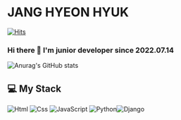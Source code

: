 # JANG HYEON HYUK

[![Hits](https://hits.seeyoufarm.com/api/count/incr/badge.svg?url=https%3A%2F%2Fgithub.com%2FHyokiz&count_bg=%23A53DC8&title_bg=%23555555&icon=&icon_color=%23E7E7E7&title=hits&edge_flat=true)](https://hits.seeyoufarm.com)

### Hi there 👋 I'm junior developer since 2022.07.14

<!--
**Hyokiz/Hyokiz** is a ✨ _special_ ✨ repository because its `README.md` (this file) appears on your GitHub profile.

Here are some ideas to get you started:

- 🔭 I’m currently working on ...
- 🌱 I’m currently learning ...
- 👯 I’m looking to collaborate on ...
- 🤔 I’m looking for help with ...
- 💬 Ask me about ...
- 📫 How to reach me: ...
- 😄 Pronouns: ...
- ⚡ Fun fact: ...
-->

![Anurag's GitHub stats](https://github-readme-stats.vercel.app/api?username=Hyokiz&show_icons=true&theme=radical)

## 💻 My Stack
<img alt="Html" src ="https://img.shields.io/badge/HTML5-E34F26.svg?&style=for-the-badge&logo=HTML5&logoColor=white"/> <img alt="Css" src ="https://img.shields.io/badge/CSS3-1572B6.svg?&style=for-the-badge&logo=CSS3&logoColor=white"/> <img alt="JavaScript" src ="https://img.shields.io/badge/JavaScriipt-F7DF1E.svg?&style=for-the-badge&logo=JavaScript&logoColor=black"/> <img alt="Python" src ="https://img.shields.io/badge/Python-3776AB.svg?&style=for-the-badge&logo=Python&logoColor=white"/><img alt="Django" src ="https://img.shields.io/badge/Django.svg?&style=for-the-badge&logo=DJANGO&logoColor=white"/>
